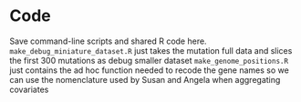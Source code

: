 # Code

Save command-line scripts and shared R code here.
`make_debug_miniature_dataset.R` just takes the mutation full data and slices the first 300 mutations as debug smaller dataset
`make_genome_positions.R` just contains the ad hoc function needed to recode the gene names so we can use the nomenclature used by Susan and Angela when aggregating covariates
